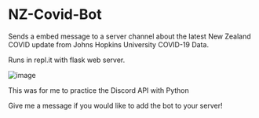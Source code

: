 # NZ-Covid-Bot
Sends a embed message to a server channel about the latest New Zealand COVID update from Johns Hopkins University COVID-19 Data.

Runs in repl.it with flask web server.

![image](https://user-images.githubusercontent.com/75343007/158720038-b492a7aa-9dd9-4018-9087-ede95436b024.png)

This was for me to practice the Discord API with Python

Give me a message if you would like to add the bot to your server!
